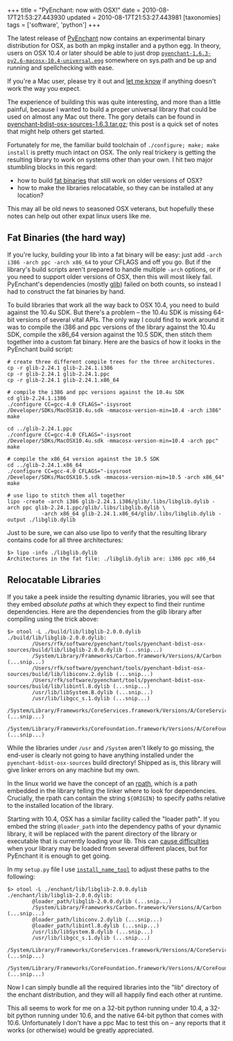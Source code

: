 +++
title = "PyEnchant: now with OSX!"
date = 2010-08-17T21:53:27.443930
updated = 2010-08-17T21:53:27.443981
[taxonomies]
tags = ['software', 'python']
+++


The latest release of [PyEnchant](http://www.rfk.id.au/software/pyenchant/) now contains an experimental binary distribution for OSX, as both an mpkg installer and a python egg.  In theory, users on OSX 10.4 or later should be able to just drop [`pyenchant-1.6.3-py2.6-macosx-10.4-universal.egg`](http://pypi.python.org/packages/2.6/p/pyenchant/pyenchant-1.6.3-py2.6-macosx-10.4-universal.egg) somewhere on sys.path and be up and running and spellchecking with ease.

If you're a Mac user, please try it out and [let me know](http://github.com/rfk/pyenchant/issues/) if anything doesn't work the way you expect.

<!-- more -->

The experience of building this was quite interesting, and more than a little painful, because I wanted to build a proper universal library that could be used on almost any Mac out there.  The gory details can be found in [pyenchant-bdist-osx-sources-1.6.3.tar.gz](http://www.rfk.id.au/software/pyenchant/downloads/pyenchant-bdist-osx-sources-1.6.3.tar.gz); this post is a quick set of notes that might help others get started.

Fortunately for me, the familiar build toolchain of `./configure; make; make install` is pretty much intact on OSX.  The only real trickery is getting the resulting library to work on systems other than your own.  I hit two major stumbling blocks in this regard:

* how to build [fat binaries](http://en.wikipedia.org/wiki/Fat_binary) that still work on older versions of OSX?
* how to make the libraries relocatable, so they can be installed at any location?

This may all be old news to seasoned OSX veterans, but hopefully these notes can help out other expat linux users like me.


## Fat Binaries (the hard way)

If you're lucky, building your lib into a fat binary will be easy: just add `-arch i386 -arch ppc -arch x86_64` to your CFLAGS and off you go.  But if the library's build scripts aren't prepared to handle multiple `-arch` options, or if you need to support older versions of OSX, then this will most likely fail.  PyEnchant's dependencies (mostly [glib](http://library.gnome.org/devel/glib/)) failed on both counts, so instead I had to construct the fat binaries by hand.

To build libraries that work all the way back to OSX 10.4, you need to build against the 10.4u SDK. But there's a problem – the 10.4u SDK is missing 64-bit versions of several vital APIs.  The only way I could find to work around it was to compile the i386 and ppc versions of the library against the 10.4u SDK, compile the x86_64 version against the 10.5 SDK, then stitch them together into a custom fat binary.  Here are the basics of how it looks in the PyEnchant build script:

``` 
# create three different compile trees for the three architectures.
cp -r glib-2.24.1 glib-2.24.1.i386
cp -r glib-2.24.1 glib-2.24.1.ppc
cp -r glib-2.24.1 glib-2.24.1.x86_64

# compile the i386 and ppc versions against the 10.4u SDK
cd glib-2.24.1.i386
./configure CC=gcc-4.0 CFLAGS="-isysroot /Developer/SDKs/MacOSX10.4u.sdk -mmacosx-version-min=10.4 -arch i386"
make

cd ../glib-2.24.1.ppc
./configure CC=gcc-4.0 CFLAGS="-isysroot /Developer/SDKs/MacOSX10.4u.sdk -mmacosx-version-min=10.4 -arch ppc"
make

# compile the x86_64 version against the 10.5 SDK
cd ../glib-2.24.1.x86_64
./configure CC=gcc-4.0 CFLAGS="-isysroot /Developer/SDKs/MacOSX10.5.sdk -mmacosx-version-min=10.5 -arch x86_64"
make

# use lipo to stitch them all together
lipo -create -arch i386 glib-2.24.1.i386/glib/.libs/libglib.dylib -arch ppc glib-2.24.1.ppc/glib/.libs/libglib.dylib \
           -arch x86_64 glib-2.24.1.x86_64/glib/.libs/libglib.dylib -output ./libglib.dylib
```

Just to be sure, we can also use lipo to verify that the resulting library contains code for all three architectures:

``` 
$> lipo -info ./libglib.dylib
Architectures in the fat file: ./libglib.dylib are: i386 ppc x86_64
```


## Relocatable Libraries

If you take a peek inside the resulting dynamic libraries, you will see that they embed *absolute paths* at which they expect to find their runtime dependencies.  Here are the dependencies from the glib library after compiling using the trick above:

``` 
$> otool -L ./build/lib/libglib-2.0.0.dylib
./build/lib/libglib-2.0.0.dylib:
        /Users/rfk/software/pyenchant/tools/pyenchant-bdist-osx-sources/build/lib/libglib-2.0.0.dylib (...snip...)
        /System/Library/Frameworks/Carbon.framework/Versions/A/Carbon (...snip...)
        /Users/rfk/software/pyenchant/tools/pyenchant-bdist-osx-sources/build/lib/libiconv.2.dylib (...snip...)
        /Users/rfk/software/pyenchant/tools/pyenchant-bdist-osx-sources/build/lib/libintl.8.dylib (...snip...)
        /usr/lib/libSystem.B.dylib (...snip...)
        /usr/lib/libgcc_s.1.dylib (...snip...)
        /System/Library/Frameworks/CoreServices.framework/Versions/A/CoreServices (...snip...)
        /System/Library/Frameworks/CoreFoundation.framework/Versions/A/CoreFoundation (...snip...)
```

While the libraries under `/usr` and `/System` aren't likely to go missing, the end-user is clearly not going to have anything installed under the `pyenchant-bdist-osx-sources` build directory! Shipped as is, this library will give linker errors on any machine but my own.

In the linux world we have the concept of an [rpath](http://en.wikipedia.org/wiki/Rpath_%28linking%29), which is a path embedded in the library telling the linker where to look for dependencies.  Crucially, the rpath can contain the string `${ORIGIN}` to specify paths relative to the installed location of the library.

Starting with 10.4, OSX has a similar facility called the "loader path".  If you embed the string `@loader_path` into the dependency paths of your dynamic library, it will be replaced with the parent directory of the library or executable that is currently loading your lib.  This can [cause difficulties](http://lapcatsoftware.com/blog/2007/08/11/embedding-frameworks-in-loadable-bundles/) when your library may be loaded from several different places, but for PyEnchant it is enough to get going.

In my `setup.py` file I use [`install_name_tool`](http://developer.apple.com/mac/library/documentation/Darwin/Reference/ManPages/man1/install_name_tool.1.html) to adjust these paths to the following:

```
$> otool -L ./enchant/lib/libglib-2.0.0.dylib
./enchant/lib/libglib-2.0.0.dylib:
        @loader_path/libglib-2.0.0.dylib (...snip...)
        /System/Library/Frameworks/Carbon.framework/Versions/A/Carbon (...snip...)
        @loader_path/libiconv.2.dylib (...snip...)
        @loader_path/libintl.8.dylib (...snip...)
        /usr/lib/libSystem.B.dylib (...snip...)
        /usr/lib/libgcc_s.1.dylib (...snip...)
        /System/Library/Frameworks/CoreServices.framework/Versions/A/CoreServices (...snip...)
        /System/Library/Frameworks/CoreFoundation.framework/Versions/A/CoreFoundation (...snip...)
```

Now I can simply bundle all the required libraries into the "lib" directory of the enchant distribution, and they will all happily find each other at runtime.

This all seems to work for me on a 32-bit python running under 10.4, a 32-bit python running under 10.6, and the native 64-bit python that comes with 10.6.  Unfortunately I don't have a ppc Mac to test this on – any reports that it works (or otherwise) would be greatly appreciated.

